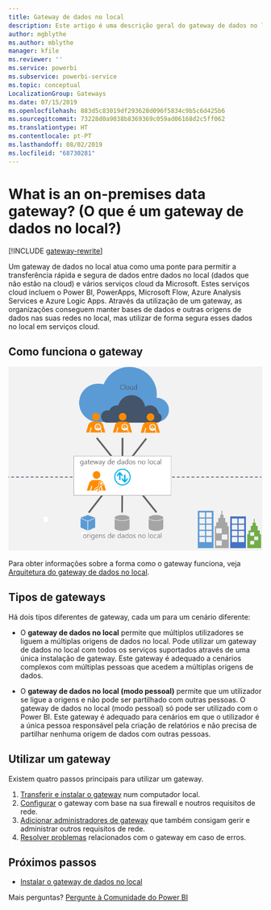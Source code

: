 ```yaml
---
title: Gateway de dados no local
description: Este artigo é uma descrição geral do gateway de dados no local do Power BI. Pode utilizar este gateway para trabalhar com origens de dados de DirectQuery. Também pode utilizar este gateway para atualizar os conjuntos de dados na cloud com dados no local.
author: mgblythe
ms.author: mblythe
manager: kfile
ms.reviewer: ''
ms.service: powerbi
ms.subservice: powerbi-service
ms.topic: conceptual
LocalizationGroup: Gateways
ms.date: 07/15/2019
ms.openlocfilehash: 883d5c83019df293628d096f5834c9b5c6d425b6
ms.sourcegitcommit: 73228d0a9038b8369369c059ad06168d2c5ff062
ms.translationtype: HT
ms.contentlocale: pt-PT
ms.lasthandoff: 08/02/2019
ms.locfileid: "68730281"
---
```

# <a name="what-is-an-on-premises-data-gateway"></a>What is an on-premises data gateway? (O que é um gateway de dados no local?)

[!INCLUDE [gateway-rewrite](includes/gateway-rewrite.md)]

Um gateway de dados no local atua como uma ponte para permitir a transferência rápida e segura de dados entre dados no local (dados que não estão na cloud) e vários serviços cloud da Microsoft. Estes serviços cloud incluem o Power BI, PowerApps, Microsoft Flow, Azure Analysis Services e Azure Logic Apps. Através da utilização de um gateway, as organizações conseguem manter bases de dados e outras origens de dados nas suas redes no local, mas utilizar de forma segura esses dados no local em serviços cloud.

## <a name="how-the-gateway-works"></a>Como funciona o gateway

![Descrição geral do gateway](media/service-gateway-onprem/on-premises-data-gateway.png)

Para obter informações sobre a forma como o gateway funciona, veja [Arquitetura do gateway de dados no local](/data-integration/gateway/service-gateway-onprem-indepth).

## <a name="types-of-gateways"></a>Tipos de gateways

Há dois tipos diferentes de gateway, cada um para um cenário diferente:

* O **gateway de dados no local** permite que múltiplos utilizadores se liguem a múltiplas origens de dados no local. Pode utilizar um gateway de dados no local com todos os serviços suportados através de uma única instalação de gateway. Este gateway é adequado a cenários complexos com múltiplas pessoas que acedem a múltiplas origens de dados.

* O **gateway de dados no local (modo pessoal)** permite que um utilizador se ligue a origens e não pode ser partilhado com outras pessoas. O gateway de dados no local (modo pessoal) só pode ser utilizado com o Power BI. Este gateway é adequado para cenários em que o utilizador é a única pessoa responsável pela criação de relatórios e não precisa de partilhar nenhuma origem de dados com outras pessoas.

## <a name="use-a-gateway"></a>Utilizar um gateway

Existem quatro passos principais para utilizar um gateway.

1. [Transferir e instalar o gateway](/data-integration/gateway/service-gateway-install) num computador local.
2. [Configurar](/data-integration/gateway/service-gateway-app) o gateway com base na sua firewall e noutros requisitos de rede.
3. [Adicionar administradores de gateway](/data-integration/gateway/service-gateway-manage) que também consigam gerir e administrar outros requisitos de rede.
4. [Resolver problemas](service-gateway-onprem-tshoot.md) relacionados com o gateway em caso de erros.

## <a name="next-steps"></a>Próximos passos

* [Instalar o gateway de dados no local](/data-integration/gateway/service-gateway-install)


Mais perguntas? [Pergunte à Comunidade do Power BI](http://community.powerbi.com/)
